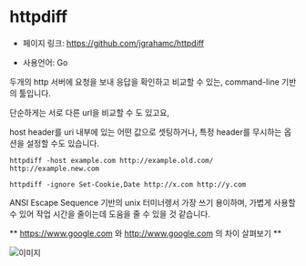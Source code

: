 httpdiff
==================================================
- 페이지 링크: https://github.com/jgrahamc/httpdiff

- 사용언어: Go

두개의 http 서버에 요청을 보내 응답을 확인하고 비교할 수 있는, command-line 기반의 툴입니다.

단순하게는 서로 다른 url을 비교할 수 도 있고요, 

host header를 uri 내부에 있는 어떤 값으로 셋팅하거나, 특정 header를 무시하는 옵션을 설정할 수도 있습니다.

    httpdiff -host example.com http://example.old.com/ http://example.new.com
    
    httpdiff -ignore Set-Cookie,Date http://x.com http://y.com

ANSI Escape Sequence 기반의 unix 터미너렝서 가장 쓰기 용이하며, 가볍게 사용할 수 있어 작업 시간을 줄이는데 도움을 줄 수 있을 것 같습니다.

** https://www.google.com 와 http://www.google.com 의 차이 살펴보기 **

![이미지](https://github.com/jgrahamc/httpdiff/raw/master/doc/example2.png)